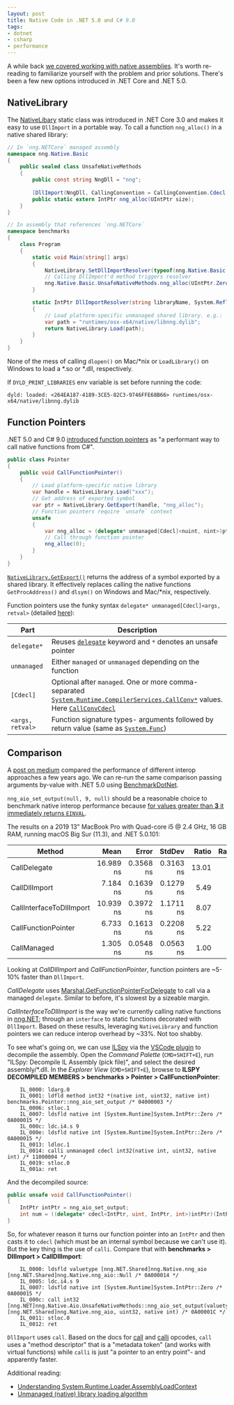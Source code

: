 ```yaml
---
layout: post
title: Native Code in .NET 5.0 and C# 9.0
tags:
- dotnet
- csharp
- performance
---
```


A while back [we covered working with native assemblies](https://rendered-obsolete.github.io/2018/09/09/native-assembly.html).  It's worth re-reading to familiarize yourself with the problem and prior solutions.  There's been a few new options introduced in .NET Core and .NET 5.0.

## NativeLibrary

The [NativeLibary](https://docs.microsoft.com/en-us/dotnet/api/system.runtime.interopservices.nativelibrary) static class was introduced in .NET Core 3.0 and makes it easy to use `DllImport` in a portable way.  To call a function `nng_alloc()` in a native shared library:
```csharp
// In `nng.NETCore` managed assembly
namespace nng.Native.Basic
{
    public sealed class UnsafeNativeMethods
    {
        public const string NngDll = "nng";
        
        [DllImport(NngDll, CallingConvention = CallingConvention.Cdecl)]
        public static extern IntPtr nng_alloc(UIntPtr size);
    }
}

// In assembly that references `nng.NETCore`
namespace benchmarks
{
    class Program
    {
        static void Main(string[] args) 
        {
            NativeLibrary.SetDllImportResolver(typeof(nng.Native.Basic.UnsafeNativeMethods).Assembly, DllImportResolver);
            // Calling DllImport'd method triggers resolver
            nng.Native.Basic.UnsafeNativeMethods.nng_alloc(UIntPtr.Zero);
        }

        static IntPtr DllImportResolver(string libraryName, System.Reflection.Assembly assembly, DllImportSearchPath? searchPath)
        {
            // Load platform-specific unmanaged shared library. e.g.:
            var path = "runtimes/osx-x64/native/libnng.dylib";
            return NativeLibrary.Load(path);
        }
    }
}
```

None of the mess of calling `dlopen()` on Mac/*nix or `LoadLibrary()` on Windows to load a *.so or *.dll, respectively.

If `DYLD_PRINT_LIBRARIES` env variable is set before running the code:
```
dyld: loaded: <264EA187-4189-3CE5-82C3-9746FFE68B66> runtimes/osx-x64/native/libnng.dylib
```

## Function Pointers

.NET 5.0 and C# 9.0 [introduced function pointers](https://devblogs.microsoft.com/dotnet/improvements-in-native-code-interop-in-net-5-0/) as "a performant way to call native functions from C#".

```csharp
public class Pointer
{
    public void CallFunctionPointer()
    {
        // Load platform-specific native library
        var handle = NativeLibrary.Load("xxx");
        // Get address of exported symbol
        var ptr = NativeLibrary.GetExport(handle, "nng_alloc");
        // Function pointers require `unsafe` context
        unsafe
        {
            var nng_alloc = (delegate* unmanaged[Cdecl]<nuint, nint>)ptr;
            // Call through function pointer
            nng_alloc(0);
        }
    }
}
```

[`NativeLibrary.GetExport()`](https://docs.microsoft.com/en-us/dotnet/api/system.runtime.interopservices.nativelibrary.getexport) returns the address of a symbol exported by a shared library.  It effectively replaces calling the native functions `GetProcAddress()` and `dlsym()` on Windows and Mac/*nix, respectively.

Function pointers use the funky syntax `delegate* unmanaged[Cdecl]<args, retval>` (detailed [here](https://docs.microsoft.com/en-us/dotnet/csharp/language-reference/proposals/csharp-9.0/function-pointers)):

| Part | Description
|-|-
| `delegate*` | Reuses [`delegate`](https://docs.microsoft.com/en-us/dotnet/csharp/programming-guide/delegates/) keyword and `*` denotes an unsafe pointer
| `unmanaged` | Either `managed` or `unmanaged` depending on the function
| `[Cdecl]` | Optional after `managed`.  One or more comma-separated [`System.Runtime.CompilerServices.CallConv*`](https://docs.microsoft.com/en-us/dotnet/api/system.runtime.compilerservices) values.  Here [`CallConvCdecl`](https://docs.microsoft.com/en-us/dotnet/api/system.runtime.compilerservices.callconvcdecl)
| `<args, retval>` | Function signature types- arguments followed by return value (same as [`System.Func`](https://docs.microsoft.com/en-us/dotnet/api/system.func-2))

## Comparison

A [post on medium](https://medium.com/@jarl.gullberg/an-introduction-to-adl-or-how-to-double-your-native-net-interop-performance-c008e4da54db) compared the performance of different interop approaches a few years ago.  We can re-run the same comparison passing arguments by-value with .NET 5.0 using [BenchmarkDotNet](https://github.com/dotnet/BenchmarkDotNet).

`nng_aio_set_output(null, 9, null)` should be a reasonable choice to benchmark native interop performance because [for values greater than __3__ it immediately returns `EINVAL`](https://github.com/nanomsg/nng/blob/7a0de1b25287f08b73c04d4f9c2834ae265cc382/src/nng.c#L1821).

The results on a 2019 13" MacBook Pro with Quad-core i5 @ 2.4 GHz, 16 GB RAM, running macOS Big Sur (11.3), and .NET 5.0.101:


|                   Method |      Mean |     Error |    StdDev | Ratio | RatioSD |
|------------------------- |----------:|----------:|----------:|------:|--------:|
|             CallDelegate | 16.989 ns | 0.3568 ns | 0.3163 ns | 13.01 |    0.74 |
|            CallDllImport |  7.184 ns | 0.1639 ns | 0.1279 ns |  5.49 |    0.22 |
| CallInterfaceToDllImport | 10.939 ns | 0.3972 ns | 1.1711 ns |  8.07 |    0.75 |
|      CallFunctionPointer |  6.733 ns | 0.1613 ns | 0.2208 ns |  5.22 |    0.30 |
|              CallManaged |  1.305 ns | 0.0548 ns | 0.0563 ns |  1.00 |    0.00 |

Looking at _CallDllImport_ and _CallFunctionPointer_, function pointers are ~5-10% faster than `DllImport`.

_CallDelegate_ uses [Marshal.GetFunctionPointerForDelegate](https://docs.microsoft.com/en-us/dotnet/api/system.runtime.interopservices.marshal.getfunctionpointerfordelegate) to call via a managed `delegate`.  Similar to before, it's slowest by a sizeable margin.

_CallInterfaceToDllImport_ is the way we're currently calling native functions in [nng.NET](https://github.com/jeikabu/nng.NETCore); through an `interface` to static functions decorated with `DllImport`.  Based on these results, leveraging `NativeLibrary` and function pointers we can reduce interop overhead by ~33%.  Not too shabby.

To see what's going on, we can use [ILSpy](https://github.com/icsharpcode/ILSpy) via the [VSCode plugin](https://marketplace.visualstudio.com/items?itemName=icsharpcode.ilspy-vscode) to decompile the assembly.  Open the _Command Palette_ (`CMD+SHIFT+E`), run "ILSpy: Decompile IL Assembly (pick file)", and select the desired assembly/*.dll.  In the _Explorer View_ (`CMD+SHIFT+E`), browse to __ILSPY DECOMPILED MEMBERS > benchmarks > Pointer > CallFunctionPointer__:

```
	IL_0000: ldarg.0
	IL_0001: ldfld method int32 *(native int, uint32, native int) benchmarks.Pointer::nng_aio_set_output /* 04000003 */
	IL_0006: stloc.1
	IL_0007: ldsfld native int [System.Runtime]System.IntPtr::Zero /* 0A000015 */
	IL_000c: ldc.i4.s 9
	IL_000e: ldsfld native int [System.Runtime]System.IntPtr::Zero /* 0A000015 */
	IL_0013: ldloc.1
	IL_0014: calli unmanaged cdecl int32(native int, uint32, native int) /* 11000004 */
	IL_0019: stloc.0
	IL_001a: ret
```

And the decompiled source:
```csharp
public unsafe void CallFunctionPointer()
{
	IntPtr intPtr = nng_aio_set_output;
	int num = ((delegate* cdecl<IntPtr, uint, IntPtr, int>)intPtr)(IntPtr.Zero, 9u, IntPtr.Zero);
}
```

So, for whatever reason it turns our function pointer into an `IntPtr` and then casts it to `cdecl` (which must be an internal symbol because we can't use it).  But the key thing is the use of `calli`.  Compare that with __benchmarks > DllImport > CallDllImport__:
```
	IL_0000: ldsfld valuetype [nng.NET.Shared]nng.Native.nng_aio [nng.NET.Shared]nng.Native.nng_aio::Null /* 0A000014 */
	IL_0005: ldc.i4.s 9
	IL_0007: ldsfld native int [System.Runtime]System.IntPtr::Zero /* 0A000015 */
	IL_000c: call int32 [nng.NET]nng.Native.Aio.UnsafeNativeMethods::nng_aio_set_output(valuetype [nng.NET.Shared]nng.Native.nng_aio, uint32, native int) /* 0A00001C */
	IL_0011: stloc.0
	IL_0012: ret
```

`DllImport` uses `call`.  Based on the docs for [call](https://docs.microsoft.com/en-us/dotnet/api/system.reflection.emit.opcodes.call) and [calli](https://docs.microsoft.com/en-us/dotnet/api/system.reflection.emit.opcodes.calli) opcodes, `call` uses a "method descriptor" that is a "metadata token" (and works with virtual functions) while `calli` is just "a pointer to an entry point"- and apparently faster.

Additional reading:

- [Understanding System.Runtime.Loader.AssemblyLoadContext](https://docs.microsoft.com/en-us/dotnet/core/dependency-loading/understanding-assemblyloadcontext)
- [Unmanaged (native) library loading algorithm](https://docs.microsoft.com/en-us/dotnet/core/dependency-loading/loading-unmanaged)

